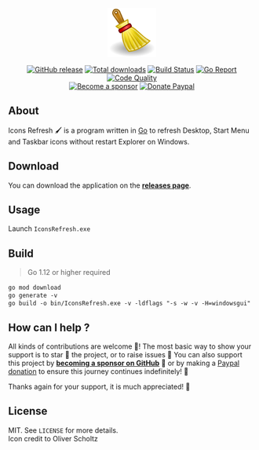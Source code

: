 <p align="center"><img width="100" src="https://raw.githubusercontent.com/crazy-max/IconsRefresh/master/.res/logo.png"></p>

<p align="center">
  <a href="https://github.com/crazy-max/IconsRefresh/releases/latest"><img src="https://img.shields.io/github/release/crazy-max/IconsRefresh.svg?style=flat-square" alt="GitHub release"></a>
  <a href="https://github.com/crazy-max/IconsRefresh/releases/latest"><img src="https://img.shields.io/github/downloads/crazy-max/IconsRefresh/total.svg?style=flat-square" alt="Total downloads"></a>
  <a href="https://github.com/crazy-max/IconsRefresh/actions"><img src="https://github.com/crazy-max/IconsRefresh/workflows/build/badge.svg" alt="Build Status"></a>
  <a href="https://goreportcard.com/report/github.com/crazy-max/IconsRefresh"><img src="https://goreportcard.com/badge/github.com/crazy-max/IconsRefresh?style=flat-square" alt="Go Report"></a>
  <a href="https://www.codacy.com/app/crazy-max/IconsRefresh"><img src="https://img.shields.io/codacy/grade/834f62e0849c4c008dd8df69b816d2a0/master.svg?style=flat-square" alt="Code Quality"></a>
  <br /><a href="https://github.com/sponsors/crazy-max"><img src="https://img.shields.io/badge/sponsor-crazy--max-181717.svg?logo=github&style=flat-square" alt="Become a sponsor"></a>
  <a href="https://www.paypal.me/crazyws"><img src="https://img.shields.io/badge/donate-paypal-00457c.svg?logo=paypal&style=flat-square" alt="Donate Paypal"></a>
</p>

## About

Icons Refresh :paintbrush: is a program written in [Go](https://golang.org/) to refresh Desktop, Start Menu and Taskbar icons without restart Explorer on Windows.

## Download

You can download the application on the [**releases page**](https://github.com/crazy-max/IconsRefresh/releases/latest).

## Usage

Launch `IconsRefresh.exe`

## Build

> Go 1.12 or higher required

```
go mod download
go generate -v
go build -o bin/IconsRefresh.exe -v -ldflags "-s -w -v -H=windowsgui"
```

## How can I help ?

All kinds of contributions are welcome :raised_hands:! The most basic way to show your support is to star :star2: the project, or to raise issues :speech_balloon: You can also support this project by [**becoming a sponsor on GitHub**](https://github.com/sponsors/crazy-max) :clap: or by making a [Paypal donation](https://www.paypal.me/crazyws) to ensure this journey continues indefinitely! :rocket:

Thanks again for your support, it is much appreciated! :pray:

## License

MIT. See `LICENSE` for more details.<br />
Icon credit to Oliver Scholtz
